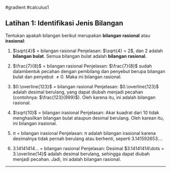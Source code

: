 #gradient #calculus1 

## Latihan 1: Identifikasi Jenis Bilangan

Tentukan apakah bilangan berikut merupakan **bilangan rasional** atau **irasional**:
1. $\sqrt{4}$ = bilangan rasional
   Penjelasan: $\sqrt{4} = 2$, dan $2$ adalah **bilangan bulat**.
   Semua bilangan bulat adalah **bilangan rasional.**
   
2. $\frac{7}{8}$ = bilangan rasional
   Penjelasan: $\frac{7}{8}$ sudah dalambentuk pecahan dengan pembilang dan penyebut berupa bilangan bulat dan penyebut $\ne 0$. Maka ini bilangan rasional.
   
3. $0.\overline{123}$ = bilangan rasional
   Penjelasan: $0.\overline{123}$ adalah desimal berulang, yang dapat diubah menjadi pecahan (contohnya: $\frac{123}{999}$). Oleh karena itu, ini adalah bilangan rasional.
   
4. $\sqrt{10}$ = bilangan irasional
   Penjelasan: Akar kuadrat dari 10 tidak menghasilkan bilangan bulat ataupun desimal berulang. Oleh karean itu, ini bilangan irasional.
   
5. $\pi$ = bilangan irasional
   Penjelasan: $\pi$ adalah bilangan irasional karena desimalnya tidak pernah berulang atau berhenti, seperti $3.141592653\dots$.
   
6. $3.14141414\dots$ = bilangan rasional
   Penjelasan: Desimal $3.14141414\dots = 3.\overline{14}$ adalah desimal berulang, sehingga dapat diubah menjadi pecahan. Jadi, ini adalah bilangan rasional.

___


